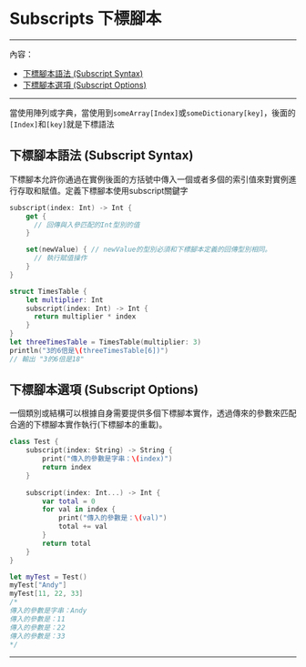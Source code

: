 # Subscripts 下標腳本
---
內容：
* [下標腳本語法 (Subscript Syntax)](#subscript_syntax)
* [下標腳本選項 (Subscript Options)](#subscript_options)

---
當使用陣列或字典，當使用到`someArray[Index]`或`someDictionary[key]`，後面的`[Index]`和`[key]`就是下標語法

## <a name='subscript_syntax'></a> 下標腳本語法 (Subscript Syntax)

下標腳本允許你通過在實例後面的方括號中傳入一個或者多個的索引值來對實例進行存取和賦值。定義下標腳本使用subscript關鍵字
```swift
subscript(index: Int) -> Int {
    get {
      // 回傳與入參匹配的Int型別的值
    }

    set(newValue) { // newValue的型別必須和下標腳本定義的回傳型別相同。
      // 執行賦值操作
    }
}
```
```swift
struct TimesTable {
    let multiplier: Int
    subscript(index: Int) -> Int {
      return multiplier * index
    }
}
let threeTimesTable = TimesTable(multiplier: 3)
println("3的6倍是\(threeTimesTable[6])")
// 輸出 "3的6倍是18"
```

## <a name='subscript_options'></a> 下標腳本選項 (Subscript Options)

一個類別或結構可以根據自身需要提供多個下標腳本實作，透過傳來的參數來匹配合適的下標腳本實作執行(下標腳本的重載)。
```swift
class Test {
    subscript(index: String) -> String {
        print("傳入的參數是字串：\(index)")
        return index
    }
    
    subscript(index: Int...) -> Int {
        var total = 0
        for val in index {
            print("傳入的參數是：\(val)")
            total += val
        }
        return total
    }
}

let myTest = Test()
myTest["Andy"]
myTest[11, 22, 33]
/*
傳入的參數是字串：Andy
傳入的參數是：11
傳入的參數是：22
傳入的參數是：33
*/
```

---